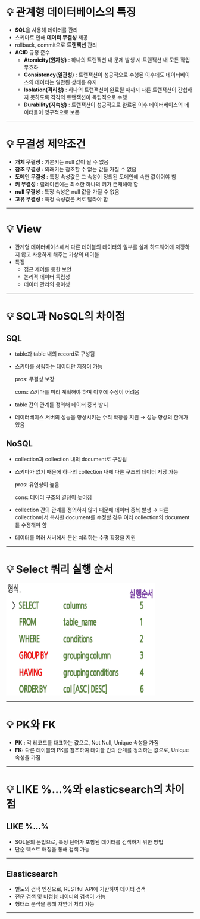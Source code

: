 # 💡 관계형 데이터베이스의 특징

- **SQL**을 사용해 데이터를 관리
- 스키마로 인해 **데이터 무결성** 제공
- rollback, commit으로 **트랜잭션** 관리
- **ACID** 규정 준수
    - **Atomicity(원자성)** : 하나의 트랜잭션 내 문제 발생 시 트랜잭션 내 모든 작업 무효화
    - **Consistency(일관성)** : 트랜잭션이 성공적으로 수행된 이후에도 데이터베이스의 데이터는 일관된 상태를 유지
    - **Isolation(격리성)** : 하나의 트랜잭션이 완료될 때까지 다른 트랜잭션이 간섭하지 못하도록 각각의 트랜잭션이 독립적으로 수행
    - **Durability(지속성)** : 트랜잭션이 성공적으로 완료된 이후 데이터베이스의 데이터들이 영구적으로 보존

---

# 💡 무결성 제약조건

- **개체 무결성** : 기본키는 null 값이 될 수 없음
- **참조 무결성** : 외래키는 참조할 수 없는 값을 가질 수 없음
- **도메인 무결성** : 특정 속성값은 그 속성이 정의된 도메인에 속한 값이어야 함
- **키 무결성** : 릴레이션에는 최소한 하나의 키가 존재해야 함
- **null 무결성** : 특정 속성은 null 값을 가질 수 없음
- **고유 무결성** : 특정 속성값은 서로 달라야 함

---

# 💡 View

- 관계형 데이터베이스에서 다른 테이블의 데이터의 일부를 실제 하드웨어에 저장하지 않고 사용하게 해주는 가상의 테이블
- 특징
    - 접근 제어를 통한 보안
    - 논리적 데이터 독립성
    - 데이터 관리의 용이성

---

# 💡 SQL과 NoSQL의 차이점

## SQL

- table과 table 내의 record로 구성됨
- 스키마를 성립하는 데이터만 저장이 가능

    pros: 무결성 보장

    cons: 스키마를 미리 계획해야 하며 이후에 수정이 어려움

- table 간의 관계를 정의해 데이터 중복 방지
- 데이터베이스 서버의 성능을 향상시키는 수직 확장을 지원 → 성능 향상의 한계가 있음

## NoSQL

- collection과 collection 내의 document로 구성됨
- 스키마가 없기 때문에 하나의 collection 내에 다른 구조의 데이터 저장 가능

    pros: 유연성이 높음

    cons: 데이터 구조의 결정이 늦어짐

- collection 간의 관계를 정의하지 않기 때문에 데이터 중복 발생 → 다른 collection에서 복사한 document를 수정할 경우 여러 collection의 document를 수정해야 함
- 데이터를 여러 서버에서 분산 처리하는 수평 확장을 지원

---

# 💡 Select 쿼리 실행 순서

<img src="https://github.com/KimSeongKyu/CS_IS_ESC/blob/KimSeongKyu/database/KimSeongKyu/images/Select%EC%88%9C%EC%84%9C.png" width="400" height="300">

---

# 💡 PK와 FK

- **PK :** 각 레코드를 대표하는 값으로, Not Null, Unique 속성을 가짐
- **FK:** 다른 테이블의 PK를 참조하여 테이블 간의 관계를 정의하는 값으로, Unique 속성을 가짐

---

# 💡 LIKE %...%와 elasticsearch의 차이점

## LIKE %...%

- SQL문의 문법으로, 특정 단어가 포함된 데이터를 검색하기 위한 방법
- 단순 텍스트 매칭을 통해 검색 가능

---

## Elasticsearch

- 별도의 검색 엔진으로, RESTful API에 기반하여 데이터 검색
- 전문 검색 및 비정형 데이터의 검색이 가능
- 형태소 분석을 통해 자연어 처리 가능

---
